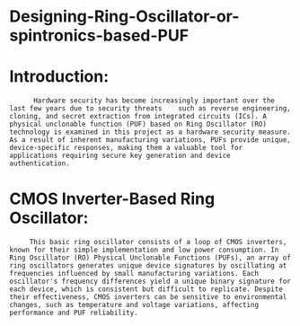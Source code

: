 # Designing-Ring-Oscillator-or-spintronics-based-PUF
# Introduction:
          Hardware security has become increasingly important over the last few years due to security threats    such as reverse engineering, cloning, and secret extraction from integrated circuits (ICs). A physical unclonable function (PUF) based on Ring Oscillator (RO) technology is examined in this project as a hardware security measure. As a result of inherent manufacturing variations, PUFs provide unique, device-specific responses, making them a valuable tool for applications requiring secure key generation and device authentication.
# CMOS Inverter-Based Ring Oscillator: 
         This basic ring oscillator consists of a loop of CMOS inverters, known for their simple implementation and low power consumption. In Ring Oscillator (RO) Physical Unclonable Functions (PUFs), an array of ring oscillators generates unique device signatures by oscillating at frequencies influenced by small manufacturing variations. Each oscillator's frequency differences yield a unique binary signature for each device, which is consistent but difficult to replicate. Despite their effectiveness, CMOS inverters can be sensitive to environmental changes, such as temperature and voltage variations, affecting performance and PUF reliability.
#
